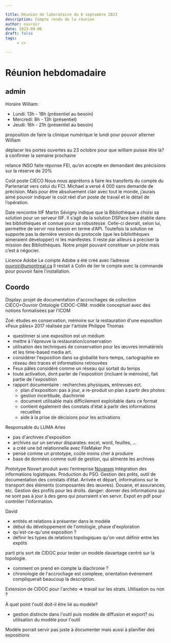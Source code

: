 ```yaml
---

title: Réunion de laboratoire du 6 septembre 2023
description: Compte rendu de la réunion
author: ouvroir
date: 2023-09-06
draft: false
tags:
     - cr

---
```


# Réunion hebdomadaire
## admin
Horaire William:
- Lundi: 13h - 18h (présentiel au besoin)
- Mercredi: 8h - 13h (présentiel)
- Jeudi: 16h - 21h (présentiel au besoin)

proposition de faire la clinique numérique le lundi pour pouvoir alterner William 

déplacer les portes ouvertes au 23 octobre pour que william puisse être là? 
à confirmer la semaine prochaine

relance INSO faite
réponse FEI, qu’on accepte en demandant des précisions sur la réserve de 20%

Coût poste CIÉCO
Nous nous apprétons à faire les transferts du compte du Partenariat vers celui du FCI. 
Michael a versé 4 000 sans demande de précision. Mais pour être absoluement clair avec tout le monde, j’aurais aimé pouvoir indiquer le coût réel d’un poste de travail et le détail de l’opération.

Date rencontre IIIF
Martin Sévigny indique que la Bibliothèque a choisi sa solution pour un serveur IIIF. Il s’agit de la solution DSPace bien établie dans les bibliothèques et connue pour sa robustesse. Celle-ci devrait, selon lui, permettre de servir nos besoin en terme d’API. Toutefois la solution ne supporte pas la dernière version du protocole (que les bibliothèques aimeraient développer) ni les manifestes. Il reste par ailleurs à préciser la mission des Bibliothèques. Notre projet pouvant constituer un pilote mais c’est à négocier.


Licence Adobe
Le compte Adobe a été créé avec l’adresse ouvroir@umontreal.ca Il restait à Colin de lier le compte avec la commande pour pouvoir faire l’installation.


## Coordo

Display: projet de documentation d'accrochages de collection CIÉCO+Ouvroir
Ontologie CIDOC-CRM: modèle conceptuel avec des notions formalisées par l'ICOM

Zoë: études en conservation, mémoire sur la restauration d'une exposition «Feux pâles» 2017
réalisée par l'artiste Philippe Thomas
- questinner si une exposition est un médium
- mettre à l'épreuve la restauration/conservation
- utilisation des techniques de conservation pour les œuvres immatériels et les time-based media art. 
- considérer l'exposition dans sa globalité hors-temps, cartographie en réseau des traces et informations retrouvées
- Feux pâles considéré comme un réseau qui sortait du temps
- toute activation, dont parler de l'exposition (incluant le mémoire), fait partie de l'exposition
- rapport documentaire : recherches physiques, entrevues ect. 
    - plan d'exposition: pas à jour, a re-produit un plan à partir des photos
    - gestion incertitude, diachronie
    - document utilisable mais difficilement exploitable dans ce format
    - contient également des constats d'état à partir des informations recuellies 
    - aide à la prise de décisions pour les activations 

Responsable du LUMA Arles
- pas d'archives d'exposition
- archives sur un serveur disparates: excel, word, feuilles, ...
- a créé une bd relationnelle avec FileMaker Pro
- pensé comme un prototype, coûte moins cher à produire
- base de données comme outil de gestion, qui alimente les archives

Prototype Novart produit avec l’entreprise [Novarem](https://www.novarem.com)
Intégration des informations logistiques. Production du PSO. 
Gestion des prêts, outil de documentation des constats d’état. Arrivée et départ, informations sur le transport des éléments (composantes des œuvres). Douane, et assurances, etc. Gestion des profils pour les droits.
danger: donner des informations qui ne sont pas à jour à des gens qui pourraient s'en servir. Expot en pdf pour contrôler l'information.

David
- entités et relations à présenter dans le modèle
- début du développement de l'ontologie, phase d'exploration
- qu'est-ce-qu'une exposition ? 
- définir les types de relations topologiques qu'on veut définir entre les expôts

parti pris sort de CIDOC pour tester un modèle davantage centré sur la topologie. 
- comment on prend en compte la diachronie ? 
- chronologie de l'accrochage est complexe, orientation événement compliquerait beaucoup la description. 

Extension de CIDOC pour l'archéo => travail sur les strats. Utilisation ou non ? 

À quel point l'outil doit-il être lié au modèle? 
- gestion distincte dans l'outil puis modèle de diffusion et export? ou utilisation du modèle pour l'outil 

Modèle porrait servir pas juste à documenter mais aussi à planifier des expositions